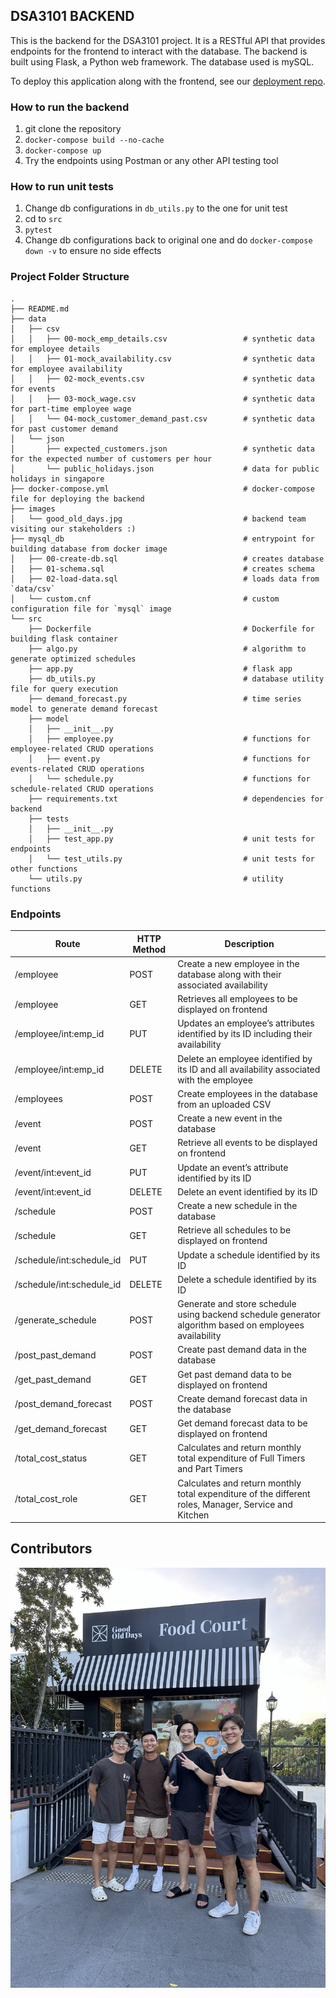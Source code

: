 ## DSA3101 BACKEND
This is the backend for the DSA3101 project. It is a RESTful API that provides endpoints for the frontend to interact with the database. The backend is built using Flask, a Python web framework. The database used is mySQL.

To deploy this application along with the frontend, see our [deployment repo](https://github.com/kevin-pek/dsa3101-deployment).

### How to run the backend
1. git clone the repository
2. `docker-compose build --no-cache`
3. `docker-compose up`
4. Try the endpoints using Postman or any other API testing tool

### How to run unit tests
1. Change db configurations in `db_utils.py` to the one for unit test
2. cd to `src`
3. `pytest`
4. Change db configurations back to original one and do `docker-compose down -v` to ensure no side effects

### Project Folder Structure
```plaintext
.
├── README.md
├── data
│   ├── csv
│   │   ├── 00-mock_emp_details.csv                 # synthetic data for employee details
│   │   ├── 01-mock_availability.csv                # synthetic data for employee availability
│   │   ├── 02-mock_events.csv                      # synthetic data for events 
│   │   ├── 03-mock_wage.csv                        # synthetic data for part-time employee wage
│   │   └── 04-mock_customer_demand_past.csv        # synthetic data for past customer demand 
│   └── json
│       ├── expected_customers.json                 # synthetic data for the expected number of customers per hour
│       └── public_holidays.json                    # data for public holidays in singapore
├── docker-compose.yml                              # docker-compose file for deploying the backend
├── images
│   └── good_old_days.jpg                           # backend team visiting our stakeholders :) 
├── mysql_db                                        # entrypoint for building database from docker image
│   ├── 00-create-db.sql                            # creates database
│   ├── 01-schema.sql                               # creates schema
│   ├── 02-load-data.sql                            # loads data from `data/csv`
│   └── custom.cnf                                  # custom configuration file for `mysql` image
└── src
    ├── Dockerfile                                  # Dockerfile for building flask container
    ├── algo.py                                     # algorithm to generate optimized schedules
    ├── app.py                                      # flask app
    ├── db_utils.py                                 # database utility file for query execution
    ├── demand_forecast.py                          # time series model to generate demand forecast
    ├── model
    │   ├── __init__.py
    │   ├── employee.py                             # functions for employee-related CRUD operations
    │   ├── event.py                                # functions for events-related CRUD operations
    │   └── schedule.py                             # functions for schedule-related CRUD operations
    ├── requirements.txt                            # dependencies for backend
    ├── tests
    │   ├── __init__.py
    │   ├── test_app.py                             # unit tests for endpoints
    │   └── test_utils.py                           # unit tests for other functions
    └── utils.py                                    # utility functions 
```


### Endpoints
| Route              | HTTP Method | Description                                                                                               |
|--------------------|-------------|-----------------------------------------------------------------------------------------------------------|
| /employee          | POST        | Create a new employee in the database along with their associated availability                           |
| /employee          | GET         | Retrieves all employees to be displayed on frontend                                                      |
| /employee/int:emp_id | PUT        | Updates an employee’s attributes identified by its ID including their availability                        |
| /employee/int:emp_id | DELETE     | Delete an employee identified by its ID and all availability associated with the employee                |
| /employees         | POST        | Create employees in the database from an uploaded CSV                                                    |
| /event             | POST        | Create a new event in the database                                                                        |
| /event             | GET         | Retrieve all events to be displayed on frontend                                                          |
| /event/int:event_id | PUT        | Update an event’s attribute identified by its ID                                                          |
| /event/int:event_id | DELETE     | Delete an event identified by its ID                                                                      |
| /schedule          | POST        | Create a new schedule in the database                                                                     |
| /schedule          | GET         | Retrieve all schedules to be displayed on frontend                                                        |
| /schedule/int:schedule_id | PUT   | Update a schedule identified by its ID                                                                     |
| /schedule/int:schedule_id | DELETE| Delete a schedule identified by its  ID                                                                    |
| /generate_schedule | POST        | Generate and store schedule using backend schedule generator algorithm based on employees availability |
| /post_past_demand  | POST        | Create past demand data in the database                                                                   |
| /get_past_demand   | GET         | Get past demand data to be displayed on frontend                                                         |
| /post_demand_forecast | POST     | Create demand forecast data in the database                                                               |
| /get_demand_forecast  | GET      | Get demand forecast data to be displayed on frontend                                                      |
| /total_cost_status | GET         | Calculates and return monthly total expenditure of Full Timers and Part Timers                             |
| /total_cost_role   | GET         | Calculates and return monthly total expenditure of the different roles, Manager, Service and Kitchen     |


## Contributors
![BACKEND TEAM](images/good_old_days.jpg)
